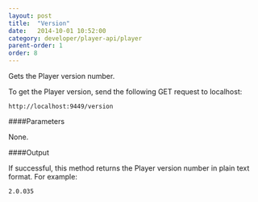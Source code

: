 ```yaml
---
layout: post
title:  "Version"
date:   2014-10-01 10:52:00
category: developer/player-api/player
parent-order: 1
order: 8
---
```


Gets the Player version number.

To get the Player version, send the following GET request to localhost:

`http://localhost:9449/version`

####Parameters

None.

####Output

If successful, this method returns the Player version number in plain text format. For example:

```
2.0.035
```